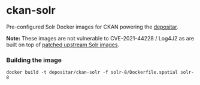 # ckan-solr

Pre-configured Solr Docker images for CKAN powering the [depositar](https://data.depositar.io/).

**Note:** These images are not vulnerable to CVE-2021-44228 / Log4J2 as are built on top of [patched upstream Solr images](https://github.com/docker-solr/docker-solr#readme).


### Building the image

    docker build -t depositar/ckan-solr -f solr-8/Dockerfile.spatial solr-8
